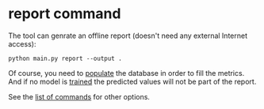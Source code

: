 # report command

The tool can genrate an offline report (doesn't need any external Internet access):

    python main.py report --output .

Of course, you need to [populate](./populate.md) the database in order to fill the metrics. And if no model is [trained](./train.md) the predicted values will not be part of the report.

See the [list of commands](./commands.md) for other options.
